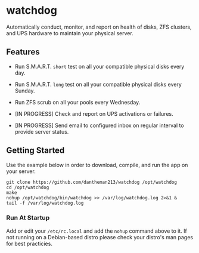 # watchdog

Automatically conduct, monitor, and report on health of disks, ZFS clusters, and UPS hardware to maintain your physical server.

## Features

* Run S.M.A.R.T. `short` test on all your compatible physical disks every day.

* Run S.M.A.R.T. `long` test on all your compatible physical disks every Sunday.

* Run ZFS scrub on all your pools every Wednesday.

* [IN PROGRESS] Check and report on UPS activations or failures.

* [IN PROGRESS] Send email to configured inbox on regular interval to provide server status.

## Getting Started

Use the example below in order to download, compile, and run the app on your server.

```
git clone https://github.com/dantheman213/watchdog /opt/watchdog
cd /opt/watchdog
make
nohup /opt/watchdog/bin/watchdog >> /var/log/watchdog.log 2>&1 &
tail -f /var/log/watchdog.log
```

### Run At Startup

Add or edit your `/etc/rc.local` and add the `nohup` command above to it. If not running on a Debian-based distro please check your distro's man pages for best practicies. 
